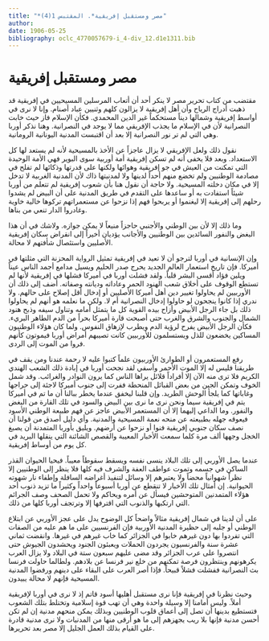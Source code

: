 ```yaml
---
title: "*مصر ومستقبل إفريقية*. المقتبس 1(4)"
author: 
date: 1906-05-25
bibliography: oclc_4770057679-i_4-div_12.d1e1311.bib
---
```




#  مصر ومستقبل إفريقية 

 مقتضب من  كتاب تحرير مصر 
 لا ينكر  أحد  أن أتعاب المرسلين المسيحيين في إفريقية قد ذهبت أدراج الرياح وأن أهل إفريقية لا يزالون كلهم وثنيين عباد أصنام. وإنا لا نرى في أواسط إفريقية وشمالها ديناً مستحكماً غير الدين المحمدي. فكأن الإسلام فاز حيث خابت النصرانية لأن في الإسلام ما يجذب الإفريقي مما لا يوجد في النصرانية. وهنا نذكر أوربا وهي التي لم تر نور النصرانية إلا بعد أن اقتبست المدنية اليونانية الرومانية. 

 نقول ذلك ولعل الإفريقي لا يزال عاجزاً عن الأخذ بالمسيحية لأنه لم يستعد لها كل الاستعداد. وبعد فلا يخفى أنه لم تسكن إفريقية أمة أوربية سوى البوير فهي الأمة الوحيدة التي تمكنت من العيش في جو إفريقية وهوائها ولكنها على قدرتها وذكائها لم تفلح في مصادمة الوطنيين ولم تخضع منهم أحداً لدينها ولا لمدنيتها ذاك لأن المدنية الغربية لا تدخل إلا في مكان دخلته المسيحية. ولا حاجة أن نقول هنا بأن شعوب إفريقية لم تتعلم من أوربا شيئاً استفادت به أو ساعدها على التقدم في طريق المدنية على أن البيض لم يشدوا رحلهم إلى إفريقية إلا ليغنموا أو يربحوا فهم إذا نزحوا عن مستعمراتهم تركوها خالية خاوية وغادروا الدار تنعي من بناها.  

 وما ذلك إلا لأن بين الوطني والأجنبي حاجزاً منيعاً لا يمكن جوازه. ولاشك في أن هذا البغض والنفور السائدين بين الوطنيين والأجانب يؤديان أخيراً إلى انقراض سكان إفريقية الأصليين واستئصال شأفتهم لا محالة. 

 وإن الإنسانية في أوربا لترجو أن لا تعيد في إفريقية تمثيل الرواية المحزنة التي مثلتها في أميركا. فإن تاريخ استعمار العالم الجديد يحرج صدر الحليم ويسيل مدامع أجمد الناس عيناً ويلين فؤاد أقسى البشر قلباً. ولقد فشلت أوربا في أميركا فشلها في إفريقية لأنها لم تستطع الوقوف على أخلاق شعب الهنود الحمر وعاداته وديانته وصفاته. أضف إلى ذلك أن الأوربيين لم يحاولوا تغيير دين أهل أميركا الأصليين أو إدخال أقل إصلاح على حالهم. ولا ندري إذا كانوا ينجحون لو حاولوا إدخال النصرانية أم لا. ولكن ما نعلمه هو أنهم لم يحاولوا ذلك بل جاء الرجل الأبيض وأزاح بيده القوية كل ما يتمثل أمامه وتناول سيفه   وذبح هنود الشمال والجنوب والشرق والغرب حتى أصبحت قارة أميركا بحراً من الدم الطاهر البريء. فكأن الرجل الأبيض يفرح لرؤية الدم ويطرب لإزهاق النفوس. ولما كان هؤلاء الوطنيون المساكين يخضعون للذل ويستسلمون للأوربيين كانت تصيبهم أمراض أوربا فيموتون كأنهم فروا من الموت إلى الردى. 

 رفع المستعمرون أو الطوارئ الأوربيون علماً كتبوا عليه لا رحمة عندنا ومن يقف في طريقنا فليس له إلا الموت الأحمر وأسفي لقد نجحت أوربا في إبادة ذلك الشعب الهندي الكريم فلا ترى منه الآن إلا أفراداً قلائل يراها الناس كما يرون النوادر والغرائب. وقد شمل الخوف وتمكن الجبن من بعض القبائل المنحطة ففرت إلى جنوب أميركا لاجئة إلى حراجها وغاباتها كما يلجأ الوحش الطريد. وإن قلبنا ليخفق عندما يخطر ببالنا أن ما تم في أميركا يتم في إفريقية سيما ونحن نرى ما نرى بين البيض والسود في تلك القارة من البغض والنفور. وما الداعي إليهما إلا أن المستعمر الأبيض عاجز عن فهم طبيعة الوطني الأسود فيعوقه جهله بطبيعته عن منحه نعمة المسيحية والمدنية. وأي دليل أصدق من قولنا أن نصف سكان جنوبي إفريقية فنوا أو نزحوا عن أرضهم. ويليق بأوربا المتمدنة أن يصبغ الخجل وجهها  ألف  مرة كلما سمعت الأخبار المعيبة والقصص الشائنة التي ينقلها البريد في كل يوم من أوساط إفريقية. 

 عندما يصل الأوربي إلى تلك البلاد ينسى نفسه ويسقط سقوطاً معيباً. فيحيا الحيوان القذر الساكن في جسمه وتموت عواطف العفة والشرف فيه كلها فلا ينظر إلى الوطنيين إلا نظراً شهوانياً محضاً ولا يعتبرهم إلا وسائل لتنفيذ أغراضه السافلة   وإطفاء نار شهوته الحيوانية. إن أمثال تلك الأخبار لا تنقطع عن أوربا أسبوعاً واحداً وكثيراً ما تزيد ذنوب  أحد  هؤلاء المتمدنين المتوحشين فيسأل عن أمره ويحاكم ولا تحمل الصحف وصف الجرائم التي ارتكبها والذنوب التي اقترفها إلا وترتجف أوربا كلها من ذلك. 

 على أن لدينا في شمال إفريقية مثالاً واضحاً كل الوضوح يدل على عجز الأوربي عن ابتلاع الوطني أو جلبه إلى حظيرة المدنية الأوربية فإن الفرنسيين على ما هم عليه من الصفات التي تفردوا بها دون غيرهم خابوا في الجزائر كما خاب غيرهم في غيرها. وانقضت  ثماني  عشرة  سنة والفرنسيون يجردون الحملات ويعبئون الجنود ويحشدون   الجيوش حتى انتصروا على عرب الجزائر وقد مضى عليهم  سبعون  ستة  في البلاد ولا يزال العرب يكرهونهم وينتظرون فرصة تمكنهم من خلع نير فرنسا عن بلادهم. ولطالما حاولت فرنسا بث النصرانية ففشلت فشلاً قبيحاً. فإذا أصر العرب على البقاء على دينهم ورفضوا المدنية المسيحية فإنهم لا محالة يبيدون. 

 وحيث نظرنا في إفريقية فإنا نرى مستقبل أهليها أسود قاتم إذ لا نرى في أوربا لإفريقية أملاً. وليس أمامنا إلا وسيلة واحدة وهي أن تهب قوة إسلامية وتختلط بتلك الشعوب فتستطيع بدينها أن تصل إلى أعماق قلوب الوطنيين وبذلك يمكن منحهم مدنية إن لم تكن أحسن مدنية فإنها بلا ريب يجهزهم إلى ما هو أرقى منها من المدنيات ولا نرى مدنية قادرة على القيام بذلك العمل الجليل إلا مصر بعد تحريرها. 
